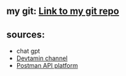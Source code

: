 ## my git: [Link to my git repo](https://github.com/LehhitAbdel/BackendWeb-node) 

## sources:
- chat gpt
- [Devtamin channel](https://www.youtube.com/channel/UCRujHTx-jSo4SIS03RA7EuQ)
-  [Postman API platform](https://blog.postman.com/how-to-create-a-rest-api-with-node-js-and-express/) 